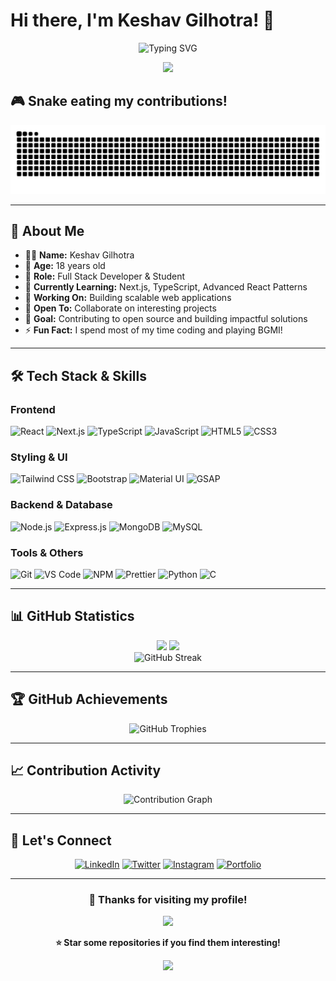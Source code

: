 # Hi there, I'm Keshav Gilhotra! 👋

<div align="center">
  <img src="https://readme-typing-svg.herokuapp.com?font=Fira+Code&size=30&duration=3000&pause=1000&color=36BCF7FF&center=true&width=600&lines=Full+Stack+Developer;MERN+Stack+Enthusiast;Open+Source+Contributor;Always+Learning+New+Tech!" alt="Typing SVG" />
</div>

<p align="center">
  <img src="https://user-images.githubusercontent.com/74038190/212284100-561aa473-3905-4a80-b561-0d28506553ee.gif" width="700">
</p>

## 🎮 Snake eating my contributions!

<div align="center">
  
![Snake Game](https://raw.githubusercontent.com/ikeshav26/ikeshav26/output/github-contribution-grid-snake-dark.svg)

</div>

---

## 🚀 About Me

- 👨‍💻 **Name:** Keshav Gilhotra
- 🎂 **Age:** 18 years old
- 💼 **Role:** Full Stack Developer & Student
- 🌱 **Currently Learning:** Next.js, TypeScript, Advanced React Patterns
- 🔭 **Working On:** Building scalable web applications
- 👯 **Open To:** Collaborate on interesting projects
- 🎯 **Goal:** Contributing to open source and building impactful solutions
- ⚡ **Fun Fact:** I spend most of my time coding and playing BGMI!

---

## 🛠️ Tech Stack & Skills

### **Frontend**
<p align="left">
  <img src="https://img.shields.io/badge/React-20232A?style=for-the-badge&logo=react&logoColor=61DAFB" alt="React"/>
  <img src="https://img.shields.io/badge/Next.js-000000?style=for-the-badge&logo=next.js&logoColor=white" alt="Next.js"/>
  <img src="https://img.shields.io/badge/TypeScript-007ACC?style=for-the-badge&logo=typescript&logoColor=white" alt="TypeScript"/>
  <img src="https://img.shields.io/badge/JavaScript-F7DF1E?style=for-the-badge&logo=javascript&logoColor=black" alt="JavaScript"/>
  <img src="https://img.shields.io/badge/HTML5-E34F26?style=for-the-badge&logo=html5&logoColor=white" alt="HTML5"/>
  <img src="https://img.shields.io/badge/CSS3-1572B6?style=for-the-badge&logo=css3&logoColor=white" alt="CSS3"/>
</p>

### **Styling & UI**
<p align="left">
  <img src="https://img.shields.io/badge/Tailwind_CSS-38B2AC?style=for-the-badge&logo=tailwind-css&logoColor=white" alt="Tailwind CSS"/>
  <img src="https://img.shields.io/badge/Bootstrap-563D7C?style=for-the-badge&logo=bootstrap&logoColor=white" alt="Bootstrap"/>
  <img src="https://img.shields.io/badge/Material_UI-0081CB?style=for-the-badge&logo=material-ui&logoColor=white" alt="Material UI"/>
  <img src="https://img.shields.io/badge/GSAP-88CE02?style=for-the-badge&logo=greensock&logoColor=white" alt="GSAP"/>
</p>

### **Backend & Database**
<p align="left">
  <img src="https://img.shields.io/badge/Node.js-43853D?style=for-the-badge&logo=node.js&logoColor=white" alt="Node.js"/>
  <img src="https://img.shields.io/badge/Express.js-404D59?style=for-the-badge&logo=express&logoColor=white" alt="Express.js"/>
  <img src="https://img.shields.io/badge/MongoDB-4EA94B?style=for-the-badge&logo=mongodb&logoColor=white" alt="MongoDB"/>
  <img src="https://img.shields.io/badge/MySQL-00758F?style=for-the-badge&logo=mysql&logoColor=white" alt="MySQL"/>
</p>

### **Tools & Others**
<p align="left">
  <img src="https://img.shields.io/badge/Git-F05032?style=for-the-badge&logo=git&logoColor=white" alt="Git"/>
  <img src="https://img.shields.io/badge/VS_Code-007ACC?style=for-the-badge&logo=visual-studio-code&logoColor=white" alt="VS Code"/>
  <img src="https://img.shields.io/badge/NPM-CB3837?style=for-the-badge&logo=npm&logoColor=white" alt="NPM"/>
  <img src="https://img.shields.io/badge/Prettier-F7B93E?style=for-the-badge&logo=prettier&logoColor=black" alt="Prettier"/>
  <img src="https://img.shields.io/badge/Python-3776AB?style=for-the-badge&logo=python&logoColor=white" alt="Python"/>
  <img src="https://img.shields.io/badge/C-00599C?style=for-the-badge&logo=c&logoColor=white" alt="C"/>
</p>

---

## 📊 GitHub Statistics

<div align="center">
  <img height="180em" src="https://github-readme-stats.vercel.app/api?username=ikeshav26&show_icons=true&theme=tokyonight&hide_border=true&count_private=true"/>
  <img height="180em" src="https://github-readme-stats.vercel.app/api/top-langs/?username=ikeshav26&theme=tokyonight&hide_border=true&layout=compact"/>
</div>

<div align="center">
  <img src="https://github-readme-streak-stats.herokuapp.com/?user=ikeshav26&theme=tokyonight&hide_border=true" alt="GitHub Streak"/>
</div>

---

## 🏆 GitHub Achievements

<div align="center">
  <img src="https://github-profile-trophy.vercel.app/?username=ikeshav26&theme=tokyonight&no-frame=true&margin-w=15&margin-h=15&column=4" alt="GitHub Trophies"/>
</div>

---

## 📈 Contribution Activity

<div align="center">
  <img src="https://github-readme-activity-graph.vercel.app/graph?username=ikeshav26&theme=tokyo-night&hide_border=true&area=true" alt="Contribution Graph"/>
</div>

---

## 🤝 Let's Connect

<div align="center">
  
[![LinkedIn](https://img.shields.io/badge/LinkedIn-0077B5?style=for-the-badge&logo=linkedin&logoColor=white)](https://www.linkedin.com/in/keshav-gilhotra-615654372?utm_source=share&utm_campaign=share_via&utm_content=profile&utm_medium=android_app)
[![Twitter](https://img.shields.io/badge/Twitter-1DA1F2?style=for-the-badge&logo=twitter&logoColor=white)](https://x.com/KeshavGilh5995)
[![Instagram](https://img.shields.io/badge/Instagram-E4405F?style=for-the-badge&logo=instagram&logoColor=white)](https://www.instagram.com/keshav_gilhotra_/?hl=en)
[![Portfolio](https://img.shields.io/badge/Portfolio-000000?style=for-the-badge&logo=About.me&logoColor=white)](https://ikeshav.tech)

</div>

---

<div align="center">
  
### 💖 Thanks for visiting my profile!

<img src="https://komarev.com/ghpvc/?username=ikeshav26&color=blueviolet&style=for-the-badge&label=Profile+Views"/>

**⭐ Star some repositories if you find them interesting!**

<img src="https://user-images.githubusercontent.com/74038190/212284158-e840e285-664b-44d7-b79b-e264b5e54825.gif" width="300">

</div>

